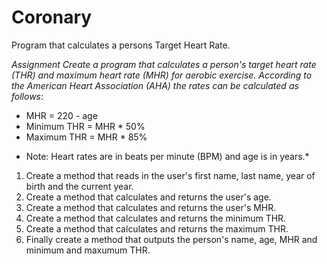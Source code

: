 # Coronary
Program that calculates a persons Target Heart Rate.

*Assignment*
_Create a program that calculates a person's target heart rate (THR) and maximum heart rate (MHR) for aerobic exercise.  According to the American Heart Association (AHA) the rates can be calculated as follows_:

- MHR = 220 - age
- Minimum THR = MHR * 50%
- Maximum THR = MHR * 85%

* Note:  Heart rates are in beats per minute (BPM) and age is in years.*

1. Create a method that reads in the user's first name, last name, year of birth and the current year.
2. Create a method that calculates and returns the user's age.
3. Create a method that calculates and returns the user's MHR.
4. Create a method that calculates and returns the minimum THR.
5. Create a method that calculates and returns the maximum THR.
6. Finally create a method that outputs the person's name, age, MHR and minimum and maxumum THR.

